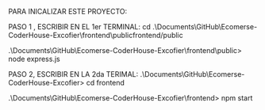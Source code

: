 PARA INICALIZAR ESTE PROYECTO:

PASO 1 , ESCRIBIR EN EL 1er TERMINAL: cd .\Documents\GitHub\Ecomerse-CoderHouse-Excofier\frontend\publicfrontend/public

.\Documents\GitHub\Ecomerse-CoderHouse-Excofier\frontend\public> node express.js

PASO 2, ESCRIBIR EN LA 2da TERIMAL: .\Documents\GitHub\Ecomerse-CoderHouse-Excofier> cd frontend

 .\Documents\GitHub\Ecomerse-CoderHouse-Excofier\frontend> npm start